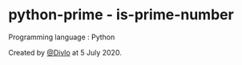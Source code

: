 # python-prime - is-prime-number

Programming language : Python

Created by [@Divlo](https://github.com/Divlo) at 5 July 2020.
